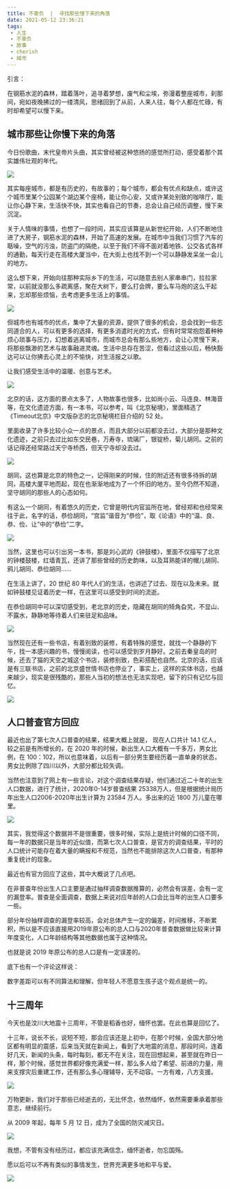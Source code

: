 ```yaml
---
title: 不辜负  |  寻找那些慢下来的角落
date: 2021-05-12 23:36:21
tags: 
 - 人生
 - 不辜负
 - 故事
 - cherish
 - 城市
---
```


引言：

在钢筋水泥的森林，踏着落叶，追寻着梦想，废气和尘埃，弥漫着整座城市，刹那间，宛如夜晚拂过的一缕清风，思绪回到了从前，人来人往，每个人都在忙碌，有时却希望可以慢下来。

## 城市那些让你慢下来的角落

今日份歌曲，末代皇帝片头曲，其实曾经被这种悠扬的感觉所打动，感受着那个其实雄伟壮观的年代。

![](https://dubuqingfeng.oss-cn-hongkong.aliyuncs.com/blog/life/202105-bugufu-xunzhaonaxiemanxialaidejiaoluo-01.webp)

其实每座城市，都是有历史的，有故事的；每个城市，都会有优点和缺点，或许这个城市里某个公园某个湖边某个座椅，能让你心安，又或许某处别致的咖啡厅，能让你心静下来，生活快不快，其实也看自己的节奏，总会让自己经历调整，慢下来沉淀。

关于人情味的事情，也想了一段时间，其实应该算是从新世纪开始，人们不断地住进了大房子，钢筋水泥的森林，开始了高速的发展。在城市中当我们习惯了汽车的聒噪，空气的污浊，防盗门的隔绝，以至于我们不得不面对着地铁、公交各式各样的通勤，每天行走在高楼大厦当中，在大街上也找不到一个可以静静发呆坐一会儿的地方。

这么想下来，开始向往那种实际乡下的生活，可以随意去别人家串串门，拉拉家常，以前就没那么多疏离感，聚在大树下，要么打会牌，要么车马炮的这么干起来，忘却那些烦恼，去考虑更多生活上的事情。

![](https://dubuqingfeng.oss-cn-hongkong.aliyuncs.com/blog/life/202105-bugufu-xunzhaonaxiemanxialaidejiaoluo-02.webp)

但城市也有城市的优点，集中了大量的资源，提供了很多的机会，总会找到一些志同道合的人，可以有更多的选择，有更多消遣时光的方式，但有时常常抱怨着种种烦心琐事与压力，幻想着逃离城市，而城市总会有那么些地方，会让心灵慢下来，将那些飘渺的艺术与故事融进灵魂。生活中总存在苦涩，但看过这些以后，畅快豁达可以让你拂去心灵上的不愉快，对生活报之以歌。

让我们感受生活中的温暖、创意与艺术。

![](https://dubuqingfeng.oss-cn-hongkong.aliyuncs.com/blog/life/202105-bugufu-xunzhaonaxiemanxialaidejiaoluo-03.webp)

北京的话，这方面的景点太多了，人物故事也很多，比如尚小云、马连良、林海音等，在文化遗迹方面，有一本书，可以参考，叫《北京秘境》，里面精选了《Timeout北京》中文版杂志的北京秘境栏目介绍的 52 处。

里面收录了许多比较小众一点的景点，而且大部分以前都没去过，大部分是那种文化遗迹，之前只去过比如东交民巷，万寿寺，琉璃厂，银锭桥，菊儿胡同。之前的话记得还经常路过天宁寺桥西，但天宁寺却没去过。

![](https://dubuqingfeng.oss-cn-hongkong.aliyuncs.com/blog/life/202105-bugufu-xunzhaonaxiemanxialaidejiaoluo-04.webp)

胡同，这也算是北京的特色之一，记得刚来的时候，住的附近还有很多待拆的胡同，高楼大厦平地而起，现在也渐渐地成为了一个怀旧的地方。至今仍然不知道，坚守胡同的那些人的心态如何。

有这么一个胡同，有着悠久的历史，它曾是明代内官监所在地，曾经郑和也经常来往于此，名字的话，恭俭胡同，“宫监”谐音为“恭俭”，取《论语》中的“温、良、恭、俭、让”中的“恭俭”二字。

![](https://dubuqingfeng.oss-cn-hongkong.aliyuncs.com/blog/life/202105-bugufu-xunzhaonaxiemanxialaidejiaoluo-05.webp)

当然，这里也可以引出另一本书，那是刘心武的《钟鼓楼》，里面不仅描写了北京的钟楼鼓楼，红墙青瓦，还讲了那些曾经的历史韵味，以及耳熟能详的帽儿胡同、鸦儿胡同、恭俭胡同……

在生活上讲了，20 世纪 80 年代人们的生活，也讲述了过去、现在以及未来。就如钟鼓楼见证着历史一样，在这里可以感受到时间的流逝。

在恭俭胡同中可以深切感受到，老北京的历史，隐藏在胡同的犄角旮旯，不显山、不露水，静静地等待着人们来驻足和品味。

![](https://dubuqingfeng.oss-cn-hongkong.aliyuncs.com/blog/life/202105-bugufu-xunzhaonaxiemanxialaidejiaoluo-06.webp)

当然现在还有一些书店，有着别致的装修，有着特殊的感觉，就找一个静静的下午，找一本感兴趣的书，慢慢阅读，也可以感受到岁月静好。之前去秦皇岛的时候，还去了猫的天空之城这个书店，装修别致，色彩搭配也自然。北京的话，应该是有三联书店，之前的北京盛世情书店也停业了，事实上，这样的实体书店，也越来越少，现实是很残酷的，那些人当初的想法也无法实现吧，留下的只有记忆与回忆。

![](https://dubuqingfeng.oss-cn-hongkong.aliyuncs.com/blog/life/202105-bugufu-xunzhaonaxiemanxialaidejiaoluo-07.webp)

## 人口普查官方回应

最近也出了第七次人口普查的结果，结果大概上就是， 现在人口共计 14.1 亿人，较之前是有所增长的，在 2020 年的时候，新出生人口大概有一千多万，男女比例，在 100：102，所以也意味着，以后有一部分男生要经历着一直单身的状态，男女比例除了四川以外，大部分都比较失调。

当然也注意到了网上有一些言论，对这个调查结果存疑，他们通过近二十年的出生人口数据，进行了统计，2020年0-14岁普查结果 25338万人，但是根据统计局历年出生人口2006-2020年出生计算为 23584 万人。多出来的近 1800 万儿童在哪里。

![](https://dubuqingfeng.oss-cn-hongkong.aliyuncs.com/blog/life/202105-bugufu-xunzhaonaxiemanxialaidejiaoluo-08.webp)

其实，我觉得这个数据并不是很重要，很多时候，实际上是统计时候的口径不同，每一年的数据只是当年的近似值，而第七次人口普查，是官方的调查结果，平时的人口统计可能存在着大量的瞒报和不规范，当然也不能排除这次人口普查，有那种重复统计的现象。

最近也有官方回应了这些，其中大概说了几点吧。

在非普查年份出生人口主要是通过抽样调查数据推算的，必然会有误差，会有一定的漏登率。普查是全面调查，数据上来说对应年龄的人口会比当年的出生人口要多一些。

部分年份抽样调查的漏登率较高，会对总体产生一定的偏差，时间推移，不断累积，所以是不应该直接用2019年原公布的总人口与2020年普查数据做比较来计算年度变化，人口年龄结构等其他数据也属于这种情况。

也就是说 2019 年原公布的总人口是有一定误差的。

底下也有一个评论这样说：

数字差距可以有不同算法和理解，但年轻人不愿意生孩子这个观点是统一的。

## 十三周年

今天也是汶川大地震十三周年，不管是稻香也好，缅怀也罢。在此也算是回忆了。

十三年，说长不长，说短不短，那会应该还是上初中，在那个时候，全国大部分地区都有明显的震感，后来当天就在新闻上，看到了大地震的消息，那段时间，连着好几天，新闻的头条，每时每刻，都无不在关注，现在回想起来，甚至就在昨日一样，那个时候，感觉世界都好像充满爱一样，那么多人给了希望、前进的力量，用来支撑灾后重建工作，还有那么多心理辅导，无不动容。一方有难，八方支援。

![](https://dubuqingfeng.oss-cn-hongkong.aliyuncs.com/blog/life/202105-bugufu-xunzhaonaxiemanxialaidejiaoluo-09.webp)

万物更新，我们对于那些已经逝去的，无比怀念，依然缅怀，依然需要秉承着那些意志，继续前行。

从 2009 年起，每年 5 月 12 日，成为了全国的防灾减灾日。

![](https://dubuqingfeng.oss-cn-hongkong.aliyuncs.com/blog/life/202105-bugufu-xunzhaonaxiemanxialaidejiaoluo-010.webp)

我想，不管有没有经历过，都应该充满信念，缅怀逝者，勿忘国殇。

愿以后可以不再有类似的事情发生，世界充满更多地和平与爱。


![](https://dubuqingfeng.oss-cn-hongkong.aliyuncs.com/blog/life/202105-bugufu-xunzhaonaxiemanxialaidejiaoluo-011.webp)